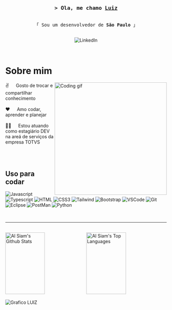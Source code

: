 <!--
<h2 align="center">
  Welcome to Al Siam World!
  <img src="https://media.giphy.com/media/hvRJCLFzcasrR4ia7z/giphy.gif" width="28">
</h2>
-->

<!--
<p align="center">
  <a href="https://github.com/Luiz-BG"><img src="https://readme-typing-svg.herokuapp.com/?lines=Self%20Taught%20Programmer;Front%20End%20Developer;1.5%2B%20years%20of%20coding%20experience;Always%20learning%20new%20things&center=true&width=380&height=45"></a>
</p>

 -->

<!-- Intro  -->
<h3 align="center">
        <samp>&gt; Ola, me chamo
                <b><a target="_blank" href="https://Luiz-BG.com">Luiz</a></b>
        </samp>
</h3>


<p align="center"> 
  <samp>
    <br>
    「 Sou um desenvolvedor de <b>São Paulo</b> 」
    <br>
    <br>
  </samp>
</p>

<div align="center">

![[LinkedIn](https://www.linkedin.com/in/luizeduardobritogomes/)](https://img.shields.io/badge/linkedin-%230077B5.svg?style=for-the-badge&logo=linkedin&logoColor=white)
</div>
<br />

<!-- About Section -->
 # Sobre mim
 
<p>
 <img align="right" width="350" src="/assets/programmer.gif" alt="Coding gif" />
  
 ✌️ &emsp; Gosto de trocar e compartilhar conhecimento<br/><br/>
 ❤️ &emsp; Amo codar, aprender e planejar<br/><br/>
 👨‍💻 &emsp; Estou atuando como estagiário DEV na areá de serviços da empresa TOTVS<br/><br/>

</p>

<br/>

## Uso para codar

![Javascript](https://img.shields.io/badge/Javascript-F0DB4F?style=for-the-badge&labelColor=black&logo=javascript&logoColor=F0DB4F)
![Typescript](https://img.shields.io/badge/Typescript-007acc?style=for-the-badge&labelColor=black&logo=typescript&logoColor=007acc)
![HTML](https://img.shields.io/badge/HTML5-E34F26?style=for-the-badge&logo=html5&logoColor=white)
![CSS3](https://img.shields.io/badge/CSS3-1572B6?style=for-the-badge&logo=css3&logoColor=white)
![Tailwind](https://img.shields.io/badge/Tailwind_CSS-092749?style=for-the-badge&logo=tailwindcss&logoColor=06B6D4&labelColor=000000)
![Bootstrap](https://img.shields.io/badge/Bootstrap-563D7C?style=for-the-badge&logo=bootstrap&logoColor=white)
![VSCode](https://img.shields.io/badge/Visual_Studio-0078d7?style=for-the-badge&logo=visual%20studio&logoColor=white)
![Git](https://img.shields.io/badge/Git-F05032?style=for-the-badge&logo=git&logoColor=white)
![Eclipse](https://img.shields.io/badge/Eclipse-2C2255?style=for-the-badge&logo=eclipse&logoColor=white)
![PostMan](https://img.shields.io/badge/Postman-FF6C37?style=for-the-badge&logo=postman&logoColor=white)
![Python](https://img.shields.io/badge/Python-14354C?style=for-the-badge&logo=python&logoColor=white)
<br/>



<br/>
<hr/>
<br/>



<a> 
    <a href="https://github.com/Luiz-BG"><img alt="Al Siam's Github Stats" src="https://denvercoder1-github-readme-stats.vercel.app/api?username=Luiz-BG&show_icons=true&count_private=true&theme=react&border_color=7F3FBF&bg_color=0D1117&title_color=F85D7F&icon_color=F8D866" height="192px" width="49.5%"/></a>
  <a href="https://github.com/Luiz-BG"><img alt="Al Siam's Top Languages" src="https://denvercoder1-github-readme-stats.vercel.app/api/top-langs/?username=Luiz-BG&langs_count=8&layout=compact&theme=react&border_color=7F3FBF&bg_color=0D1117&title_color=F85D7F&icon_color=F8D866" height="192px" width="49.5%"/></a>
  <br/>
</a>


![Grafico LUIZ](https://github-readme-activity-graph.vercel.app/graph?username=Luiz-BG&custom_title=Grafico%20de%20atividade%20de%20Luiz-BG&bg_color=0D1117&color=7F3FBF&line=7F3FBF&point=7F3FBF&area_color=FFFFFF&title_color=FFFFFF&area=true)
